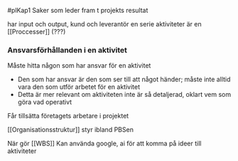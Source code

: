 #plKap1
Saker som leder fram t projekts resultat

har input och output, kund och leverantör
en serie aktiviteter är en [[Proccesser]] (???)

### Ansvarsförhållanden i en aktivitet
Måste hitta någon som har ansvar för en aktivitet
- Den som har ansvar är den som ser till att något händer; måste inte alltid vara den som utför arbetet för en aktivitet
- Detta är mer relevant om aktiviteten inte är så detaljerad, oklart vem som göra vad operativt

Får tillsätta företagets arbetare i projektet

[[Organisationsstruktur]] styr ibland PBSen

När gör [[WBS]] Kan använda google, ai för att komma på ideer till aktiviteter

